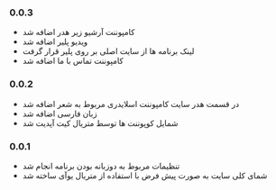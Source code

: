 ### 0.0.3

- کامپوننت آرشیو زیر هدر اضافه شد
- ویدیو پلیر اضافه شد
- لینک برنامه ها از سایت اصلی بر روی پلیر قرار گرفت
- کامپوننت تماس با ما اضافه شد

### 0.0.2

- در قسمت هدر سایت کامپوننت اسلایدری مربوط به شعر اضافه شد
- زبان فارسی اضافه شد
- شمایل کوپوننت ها توسط متریال کیت آپدیت شد

### 0.0.1

- تنظیمات مربوط به دوزبانه بودن برنامه انجام شد
- شمای کلی سایت به صورت پیش فرض با استفاده از متریال یوآی ساخته شد
